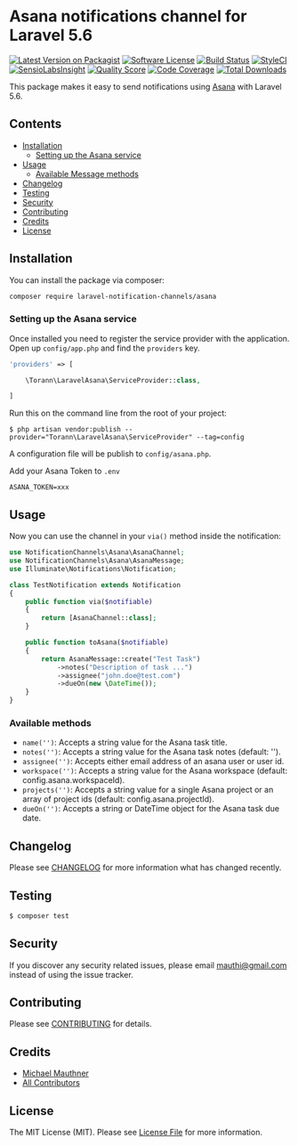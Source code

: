 # Asana notifications channel for Laravel 5.6

[![Latest Version on Packagist](https://img.shields.io/packagist/v/laravel-notification-channels/asana.svg?style=flat-square)](https://packagist.org/packages/laravel-notification-channels/asana)
[![Software License](https://img.shields.io/badge/license-MIT-brightgreen.svg?style=flat-square)](LICENSE.md)
[![Build Status](https://img.shields.io/travis/laravel-notification-channels/asana/master.svg?style=flat-square)](https://travis-ci.org/laravel-notification-channels/asana)
[![StyleCI](https://styleci.io/repos/124357377/shield)](https://styleci.io/repos/124357377)
[![SensioLabsInsight](https://img.shields.io/sensiolabs/i/:sensio_labs_id.svg?style=flat-square)](https://insight.sensiolabs.com/projects/:sensio_labs_id)
[![Quality Score](https://img.shields.io/scrutinizer/g/laravel-notification-channels/asana.svg?style=flat-square)](https://scrutinizer-ci.com/g/laravel-notification-channels/asana)
[![Code Coverage](https://img.shields.io/scrutinizer/coverage/g/laravel-notification-channels/asana/master.svg?style=flat-square)](https://scrutinizer-ci.com/g/laravel-notification-channels/asana/?branch=master)
[![Total Downloads](https://img.shields.io/packagist/dt/laravel-notification-channels/asana.svg?style=flat-square)](https://packagist.org/packages/laravel-notification-channels/asana)

This package makes it easy to send notifications using [Asana](https://app.asana.com) with Laravel 5.6.

## Contents

- [Installation](#installation)
    - [Setting up the Asana service](#setting-up-the-asana-service)
- [Usage](#usage)
	- [Available Message methods](#available-message-methods)
- [Changelog](#changelog)
- [Testing](#testing)
- [Security](#security)
- [Contributing](#contributing)
- [Credits](#credits)
- [License](#license)

## Installation

You can install the package via composer:

``` bash
composer require laravel-notification-channels/asana
```

### Setting up the Asana service

Once installed you need to register the service provider with the application. Open up `config/app.php` and find the `providers` key.

``` php
'providers' => [

    \Torann\LaravelAsana\ServiceProvider::class,

]
```

Run this on the command line from the root of your project:

```
$ php artisan vendor:publish --provider="Torann\LaravelAsana\ServiceProvider" --tag=config
```

A configuration file will be publish to `config/asana.php`.

Add your Asana Token to `.env`

```
ASANA_TOKEN=xxx
```


## Usage

Now you can use the channel in your `via()` method inside the notification:

``` php
use NotificationChannels\Asana\AsanaChannel;
use NotificationChannels\Asana\AsanaMessage;
use Illuminate\Notifications\Notification;

class TestNotification extends Notification
{
    public function via($notifiable)
    {
        return [AsanaChannel::class];
    }

    public function toAsana($notifiable)
    {
        return AsanaMessage::create("Test Task")
            ->notes("Description of task ...")
            ->assignee("john.doe@test.com")
            ->dueOn(new \DateTime());
    }
}
```


### Available methods

- `name('')`: Accepts a string value for the Asana task title.
- `notes('')`: Accepts a string value for the Asana task notes (default: '').
- `assignee('')`: Accepts either email address of an asana user or user id.
- `workspace('')`: Accepts a string value for the Asana workspace (default: config.asana.workspaceId).
- `projects('')`: Accepts a string value for a single Asana project or an array of project ids (default: config.asana.projectId).
- `dueOn('')`: Accepts a string or DateTime object for the Asana task due date.

## Changelog

Please see [CHANGELOG](CHANGELOG.md) for more information what has changed recently.

## Testing

``` bash
$ composer test
```

## Security

If you discover any security related issues, please email mauthi@gmail.com instead of using the issue tracker.

## Contributing

Please see [CONTRIBUTING](CONTRIBUTING.md) for details.

## Credits

- [Michael Mauthner](https://github.com/mauthi)
- [All Contributors](../../contributors)

## License

The MIT License (MIT). Please see [License File](LICENSE.md) for more information.
